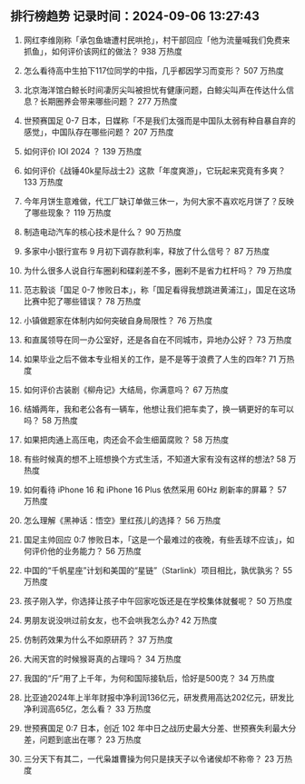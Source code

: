 
## 排行榜趋势 记录时间：2024-09-06 13:27:43
  
  1. 网红李维刚称「承包鱼塘遭村民哄抢」，村干部回应「他为流量喊我们免费来抓鱼」，如何评价该网红的做法？ 938 万热度
    
  2. 怎么看待高中生拍下117位同学的中指，几乎都因学习而变形？ 507 万热度
    
  3. 北京海洋馆白鲸长时间凄厉尖叫被担忧有健康问题，白鲸尖叫声在传达什么信息？长期圈养会带来哪些问题？ 277 万热度
    
  4. 世预赛国足 0-7 日本，日媒称「不是我们太强而是中国队太弱有种自暴自弃的感觉」，中国队存在哪些问题？ 207 万热度
    
  5. 如何评价 IOI 2024 ？ 139 万热度
    
  6. 如何评价《战锤40k星际战士2》这款「年度爽游」，它玩起来究竟有多爽？ 133 万热度
    
  7. 今年月饼生意难做，代工厂缺订单做三休一，为何大家不喜欢吃月饼了？反映了哪些现象？ 119 万热度
    
  8. 制造电动汽车的核心技术是什么？ 90 万热度
    
  9. 多家中小银行宣布 9 月初下调存款利率，释放了什么信号？ 87 万热度
    
  10. 为什么很多人说自行车圈刹和碟刹差不多，圈刹不是省力杠杆吗？ 79 万热度
    
  11. 范志毅谈「国足 0-7 惨败日本」，称「国足看得我想跳进黄浦江」，国足在这场比赛中犯了哪些错误？ 78 万热度
    
  12. 小镇做题家在体制内如何突破自身局限性？ 76 万热度
    
  13. 和直属领导在同一办公室好，还是各自在不同城市，异地办公好？ 73 万热度
    
  14. 如果毕业之后不做本专业相关的工作，是不是等于浪费了人生的四年? 71 万热度
    
  15. 如何评价古装剧《柳舟记》大结局，你满意吗？ 67 万热度
    
  16. 结婚两年，我和老公各有一辆车，他想让我们把车卖了，换一辆更好的车可以吗？ 58 万热度
    
  17. 如果把肉通上高压电，肉还会不会生细菌腐败？ 58 万热度
    
  18. 有些时候真的想不上班想换个方式生活，不知道大家有没有这样的想法? 58 万热度
    
  19. 如何看待 iPhone 16 和 iPhone 16 Plus 依然采用 60Hz 刷新率的屏幕？ 57 万热度
    
  20. 怎么理解《黑神话：悟空》里红孩儿的选择？ 56 万热度
    
  21. 国足主帅回应 0:7 惨败日本，「这是一个最难过的夜晚，有些丢球不应该」，如何评价他的业务能力？ 56 万热度
    
  22. 中国的“千帆星座”计划和美国的“星链”（Starlink）项目相比，孰优孰劣？ 55 万热度
    
  23. 孩子刚入学，你选择让孩子中午回家吃饭还是在学校集体就餐呢？ 50 万热度
    
  24. 男朋友说没哄过前女友，也不会哄我怎么办? 42 万热度
    
  25. 仿制药效果为什么不如原研药？ 37 万热度
    
  26. 大闹天宫的时候猴哥真的占理吗？ 34 万热度
    
  27. 我国的“斤”用了上千年，为何和国际接轨后，恰好是500克？ 34 万热度
    
  28. 比亚迪2024年上半年财报中净利润136亿元，研发费用高达202亿元，研发比净利润高65亿，怎么看？ 33 万热度
    
  29. 世预赛国足 0:7 日本，创近 102 年中日之战历史最大分差、世预赛失利最大分差，问题到底出在哪？ 23 万热度
    
  30. 三分天下有其二，一代枭雄曹操为何只是挟天子以令诸侯却不称帝？ 23 万热度
    